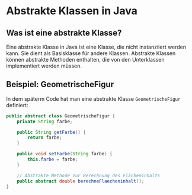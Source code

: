 # Abstrakte Klassen in Java

## Was ist eine abstrakte Klasse?

Eine abstrakte Klasse in Java ist eine Klasse, die nicht instanziiert werden kann. Sie dient als Basisklasse für andere Klassen. Abstrakte Klassen können abstrakte Methoden enthalten, die von den Unterklassen implementiert werden müssen.

## Beispiel: GeometrischeFigur

In dem späterm Code hat man eine abstrakte Klasse `GeometrischeFigur` definiert:

```java
public abstract class GeometrischeFigur {
    private String farbe;

    public String getFarbe() {
        return farbe;
    }

    public void setFarbe(String farbe) {
        this.farbe = farbe;
    }

    // Abstrakte Methode zur Berechnung des Flächeninhalts
    public abstract double berechneFlaecheninhalt();
}
```
